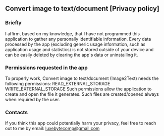## Convert image to text/document [Privacy policy]

### Briefly
I affirm, based on my knowledge, that I have not programmed this application to gather any personally identifiable information. Every data processed by the app (excluding generic usage information, such as application usage and statistics) is not stored outside of your device and can be easily deleted by clearing the app's data or uninstalling it.

### Permissions requested in the app
To properly work, Convert image to text/document (Image2Text) needs the following permissions:
READ_EXTERNAL_STORAGE
WRITE_EXTERNAL_STORAGE
Such permissions allow the application to create and open the file it generates.
Such files are created/opened always when required by the user.

### Contacts
If you think this app could potentially harm your privacy, feel free to reach out to me by email: luxebytecomp@gmail.com